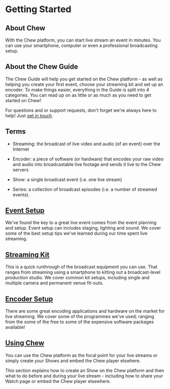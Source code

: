 # Getting Started

## About Chew

With the Chew platform, you can start live stream an event in minutes. You can use your smartphone, computer or even a professional broadcasting setup.

## About the Chew Guide

The Chew Guide will help you get started on the Chew platform - as well as helping you create your first event, choose your streaming kit and set up an encoder. To make things easier, everything in the Guide is split into 4 categories. You can read up on as little or as much as you need to get started on Chew!

For questions and or support requests, don't forget we're always here to help! Just [get in touch](http://chew.tv/guide/help_and_support]).

## Terms

 - Streaming: the broadcast of live video and audio (of an event) over the Internet

 - Encoder: a piece of software (or hardware) that encodes your raw video and audio into broadcastable live footage and sends it live to the Chew servers
 
 - Show: a single broadcast event (i.e. one live stream)
 
 - Series: a collection of broadcast episodes (i.e. a number of streamed events).

## [Event Setup](http://chew.tv/guide/event_setup/getting_started)

We've found the key to a great live event comes from the event planning and setup. Event setup can includes staging, lighting and sound. We cover some of the best setup tips we've learned during our time spent live streaming. 

## [Streaming Kit](http://chew.tv/guide/streaming_kit/getting_started)

This is a quick runthrough of the broadcast equipment you can use. That ranges from streaming using a smartphone to kitting out a broadcast-level production studio. We cover common kit setups, including single and multiple camera and permanent venue fit-outs.

## [Encoder Setup](http://chew.tv/guide/encoder_setup/getting_started)

There are some great encoding applications and hardware on the market for live streaming. We cover some of the programmes we've used; ranging from the some of the free to some of the expensive software packages available!

## [Using Chew](http://chew.tv/guide/using_chew/getting_started)

You can use the Chew platform as the focal point for your live streams or simply create your Shows and embed the Chew player elswhere. 

This section explains how to create an Show on the Chew platform and then what to do before and during your live stream - including how to share your Watch page or embed the Chew player elsewhere.

